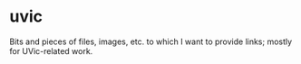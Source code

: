# uvic
Bits and pieces of files, images, etc. to which I want to provide links; mostly for UVic-related work.
